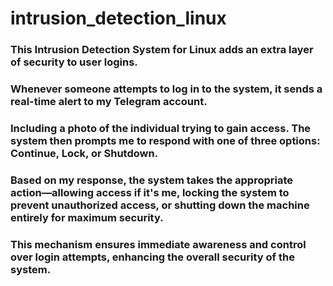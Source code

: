 # intrusion_detection_linux



### This Intrusion Detection System for Linux adds an extra layer of security to user logins. 
### Whenever someone attempts to log in to the system, it sends a real-time alert to my Telegram account.
### Including a photo of the individual trying to gain access. The system then prompts me to respond with one of three options: **Continue**, **Lock**, or **Shutdown**. 
### Based on my response, the system takes the appropriate action—allowing access if it's me, locking the system to prevent unauthorized access, or shutting down the machine entirely for maximum security. 
### This mechanism ensures immediate awareness and control over login attempts, enhancing the overall security of the system.